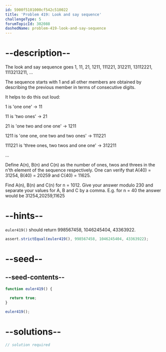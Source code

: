 ```yaml
---
id: 5900f5101000cf542c510022
title: 'Problem 419: Look and say sequence'
challengeType: 5
forumTopicId: 302088
dashedName: problem-419-look-and-say-sequence
---
```


# --description--

The look and say sequence goes 1, 11, 21, 1211, 111221, 312211, 13112221, 1113213211, ...

The sequence starts with 1 and all other members are obtained by describing the previous member in terms of consecutive digits.

It helps to do this out loud:

1 is 'one one' → 11

11 is 'two ones' → 21

21 is 'one two and one one' → 1211

1211 is 'one one, one two and two ones' → 111221

111221 is 'three ones, two twos and one one' → 312211

...

Define A(n), B(n) and C(n) as the number of ones, twos and threes in the n'th element of the sequence respectively. One can verify that A(40) = 31254, B(40) = 20259 and C(40) = 11625.

Find A(n), B(n) and C(n) for n = 1012. Give your answer modulo 230 and separate your values for A, B and C by a comma. E.g. for n = 40 the answer would be 31254,20259,11625

# --hints--

`euler419()` should return 998567458, 1046245404, 43363922.

```js
assert.strictEqual(euler419(), 998567458, 1046245404, 43363922);
```

# --seed--

## --seed-contents--

```js
function euler419() {

  return true;
}

euler419();
```

# --solutions--

```js
// solution required
```
